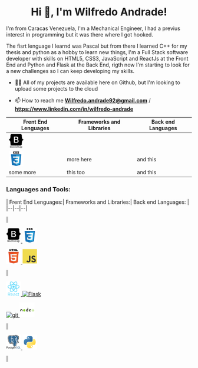
<!---
N1kf3/N1kf3 is a ✨ special ✨ repository because its `README.md` (this file) appears on your GitHub profile.
You can click the Preview link to take a look at your changes.
--->
<h1 align="center">Hi 👋, I'm Wilfredo Andrade!</h1>
<p>
 I'm from Caracas Venezuela, I'm a Mechanical Engineer, I had a previus interest in programming but it was there where I got hooked.
</p>
<p>The fisrt lenguage I learnd was Pascal but from there I learned C++ for my thesis and python as a hobby to learn new things, I'm a Full Stack software developer with skills on HTML5, CSS3, JavaScript and ReactJs at the Front End and Python and Flask at the Back End, rigth now I'm starting to look for a new challenges so I can keep developing my skills.
</p>

- 👨‍💻 All of my projects are available here on Github, but I'm looking to upload some projects to the cloud

- 📫 How to reach me **Wilfredo.andrade92@gmail.com** / **https://www.linkedin.com/in/wilfredo-andrade**

|  Frent End Lenguages |  Frameworks and Libraries | Back end Languages |
| --------- | --------- | --------- |
| <a href="https://getbootstrap.com" target="_blank" rel="noreferrer"> <img src="https://raw.githubusercontent.com/devicons/devicon/master/icons/bootstrap/bootstrap-plain-wordmark.svg" alt="bootstrap" width="40" height="40"/> </a>
 <a href="https://www.w3schools.com/css/" target="_blank" rel="noreferrer"> <img src="https://raw.githubusercontent.com/devicons/devicon/master/icons/css3/css3-original-wordmark.svg" alt="css3" width="40" height="40"/> </a> | more here | and this |
| some more | this too | and this |


<h3 align="left">Languages and Tools:</h3>
| Frent End Lenguages:| Frameworks and Libraries:| Back end Languages: |
|--|--|--|

| <p align="left"> <a href="https://getbootstrap.com" target="_blank" rel="noreferrer"> <img src="https://raw.githubusercontent.com/devicons/devicon/master/icons/bootstrap/bootstrap-plain-wordmark.svg" alt="bootstrap" width="40" height="40"/> </a>
 <a href="https://www.w3schools.com/css/" target="_blank" rel="noreferrer"> <img src="https://raw.githubusercontent.com/devicons/devicon/master/icons/css3/css3-original-wordmark.svg" alt="css3" width="40" height="40"/> </a></p>
<p align="left"><a href="https://www.w3.org/html/" target="_blank" rel="noreferrer"> <img src="https://raw.githubusercontent.com/devicons/devicon/master/icons/html5/html5-original-wordmark.svg" alt="html5" width="40" height="40"/> </a> 
<a href="https://developer.mozilla.org/en-US/docs/Web/JavaScript" target="_blank" rel="noreferrer"> <img src="https://raw.githubusercontent.com/devicons/devicon/master/icons/javascript/javascript-original.svg" alt="javascript" width="40" height="40"/> </a> </p>
|
<p align="left"> <a href="https://reactjs.org/" target="_blank" rel="noreferrer"> <img src="https://raw.githubusercontent.com/devicons/devicon/master/icons/react/react-original-wordmark.svg" alt="react" width="40" height="40"/> </a> <a href="https://flask.palletsprojects.com/" target="_blank" rel="noreferrer"> <img src="https://camo.githubusercontent.com/7196c3fb47da126e4d3dac3a4f85f999b4265b2bf4ccc1261353b333f460f343/68747470733a2f2f77372e706e6777696e672e636f6d2f706e67732f3136362f3334322f706e672d7472616e73706172656e742d666c61736b2d707974686f6e2d626f74746c652d7765622d6672616d65776f726b2d7765622d6170706c69636174696f6e2d666c61736b2d77686974652d6d6f6e6f6368726f6d652d73686f652e706e67" width="40" height="40" alt="Flask" data-canonical-src="https://w7.pngwing.com/pngs/166/342/png-transparent-flask-python-bottle-web-framework-web-application-flask-white-monochrome-shoe.png" "> </a></p>
<p align="left"><a href="https://git-scm.com/" target="_blank" rel="noreferrer"> <img src="https://www.vectorlogo.zone/logos/git-scm/git-scm-icon.svg" alt="git" width="40" height="40"/> </a>
<a href="https://nodejs.org" target="_blank" rel="noreferrer"> <img src="https://raw.githubusercontent.com/devicons/devicon/master/icons/nodejs/nodejs-original-wordmark.svg" alt="nodejs" width="40" height="40"/> </a></p>
|
<p align="left"><a href="https://www.postgresql.org" target="_blank" rel="noreferrer"> <img src="https://raw.githubusercontent.com/devicons/devicon/master/icons/postgresql/postgresql-original-wordmark.svg" alt="postgresql" width="40" height="40"/> </a>
<a href="https://www.python.org" target="_blank" rel="noreferrer"> <img src="https://raw.githubusercontent.com/devicons/devicon/master/icons/python/python-original.svg" alt="python" width="40" height="40"/> </a></p>|

